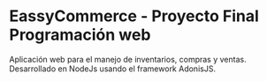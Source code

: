 # EassyCommerce - Proyecto Final Programación web

Aplicación web para el manejo de inventarios, compras y ventas.
Desarrollado en NodeJs usando el framework AdonisJS.
